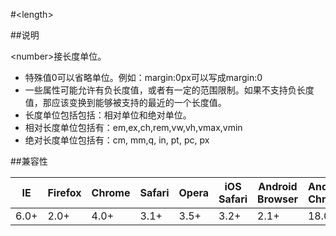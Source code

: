 #&lt;length&gt;

##说明

&lt;number&gt;接长度单位。

- 特殊值0可以省略单位。例如：margin:0px可以写成margin:0
- 一些属性可能允许有负长度值，或者有一定的范围限制。如果不支持负长度值，那应该变换到能够被支持的最近的一个长度值。
- 长度单位包括包括：相对单位和绝对单位。
- 相对长度单位包括有：em,ex,ch,rem,vw,vh,vmax,vmin
- 绝对长度单位包括有：cm, mm,q, in, pt, pc, px



##兼容性


<table class="compatible">
<thead>
	<tr>
		<th>IE</th>
		<th>Firefox</th>
		<th>Chrome</th>
		<th>Safari</th>
		<th>Opera</th>
		<th>iOS Safari</th>
		<th>Android Browser</th>
		<th>Android Chrome</th>
	</tr>
</thead>
<tbody>
	<tr>
		<td class="support">6.0+</td>
		<td class="support">2.0+</td>
		<td class="support">4.0+</td>
		<td class="support">3.1+</td>
		<td class="support">3.5+</td>
		<td class="support">3.2+</td>
		<td class="support">2.1+</td>
		<td class="support">18.0+</td>
	</tr>
</tbody>
</table>
